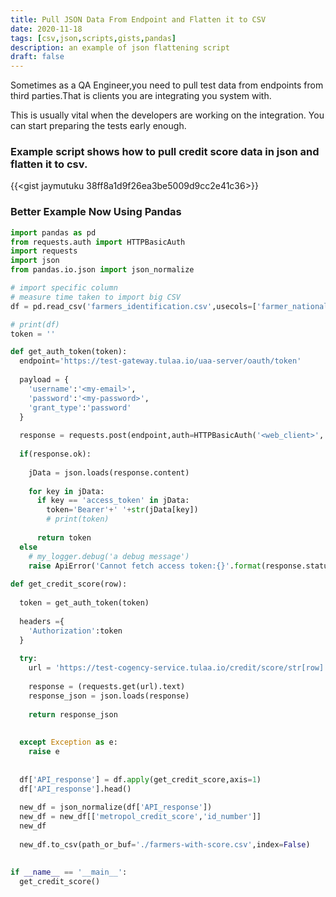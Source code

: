 ```yaml
---
title: Pull JSON Data From Endpoint and Flatten it to CSV
date: 2020-11-18
tags: [csv,json,scripts,gists,pandas]
description: an example of json flattening script
draft: false
---
```


Sometimes as a QA Engineer,you need to pull test data from endpoints from 
third parties.That is clients you are integrating you system with.

This is usually vital when the developers are working on the integration.
You can start preparing the tests early enough.

### Example script shows how to pull credit score data in json and flatten it to csv.

{{<gist jaymutuku 38ff8a1d9f26ea3be5009d9cc2e41c36>}}


### Better Example Now Using Pandas

```python
import pandas as pd
from requests.auth import HTTPBasicAuth
import requests
import json
from pandas.io.json import json_normalize 

# import specific column
# measure time taken to import big CSV
df = pd.read_csv('farmers_identification.csv',usecols=['farmer_national_id'],verbose=True)

# print(df)
token = ''

def get_auth_token(token):
  endpoint='https://test-gateway.tulaa.io/uaa-server/oauth/token'
  
  payload = {
    'username':'<my-email>',
    'password':'<my-password>',
    'grant_type':'password'
  } 
  
  response = requests.post(endpoint,auth=HTTPBasicAuth('<web_client>','<client_secret>'),data=payload)
    
  if(response.ok):
    
    jData = json.loads(response.content)
    
    for key in jData:
      if key == 'access_token' in jData:
        token='Bearer'+' '+str(jData[key])
        # print(token)
        
      return token
  else
    # my_logger.debug('a debug message')
    raise ApiError('Cannot fetch access token:{}'.format(response.status_code))  
  
def get_credit_score(row):
  
  token = get_auth_token(token)
  
  headers ={
    'Authorization':token    
  }
  
  try:
    url = 'https://test-cogency-service.tulaa.io/credit/score/str[row]'
    
    response = (requests.get(url).text)
    response_json = json.loads(response)   
    
    return response_json
    
    
  except Exception as e:
    raise e
  
  
  df['API_response'] = df.apply(get_credit_score,axis=1)
  df['API_response'].head()
  
  new_df = json_normalize(df['API_response'])
  new_df = new_df[['metropol_credit_score','id_number']]
  new_df
  
  new_df.to_csv(path_or_buf='./farmers-with-score.csv',index=False)
  
  
if __name__ == '__main__':
  get_credit_score()

```





